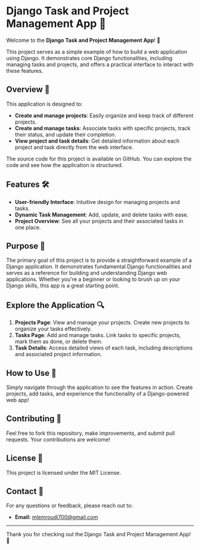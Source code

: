 # Django Task and Project Management App 🚀

Welcome to the **Django Task and Project Management App**! 🎉

This project serves as a simple example of how to build a web application using Django. It demonstrates core Django functionalities, including managing tasks and projects, and offers a practical interface to interact with these features.

## Overview 🌟

This application is designed to:
- **Create and manage projects**: Easily organize and keep track of different projects.
- **Create and manage tasks**: Associate tasks with specific projects, track their status, and update their completion.
- **View project and task details**: Get detailed information about each project and task directly from the web interface.

The source code for this project is available on GitHub. You can explore the code and see how the application is structured.

## Features 🛠️

- **User-friendly Interface**: Intuitive design for managing projects and tasks.
- **Dynamic Task Management**: Add, update, and delete tasks with ease.
- **Project Overview**: See all your projects and their associated tasks in one place.

## Purpose 🎯

The primary goal of this project is to provide a straightforward example of a Django application. It demonstrates fundamental Django functionalities and serves as a reference for building and understanding Django web applications. Whether you're a beginner or looking to brush up on your Django skills, this app is a great starting point.

## Explore the Application 🔍

1. **Projects Page**: View and manage your projects. Create new projects to organize your tasks effectively.
2. **Tasks Page**: Add and manage tasks. Link tasks to specific projects, mark them as done, or delete them.
3. **Task Details**: Access detailed views of each task, including descriptions and associated project information.

## How to Use 🧩

Simply navigate through the application to see the features in action. Create projects, add tasks, and experience the functionality of a Django-powered web app!

## Contributing 🤝

Feel free to fork this repository, make improvements, and submit pull requests. Your contributions are welcome!

## License 📝

This project is licensed under the MIT License.

## Contact 📧

For any questions or feedback, please reach out to:

- **Email:** mlemroudi700@gmail.com

---

Thank you for checking out the Django Task and Project Management App! 🎉

